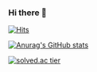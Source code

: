 ### Hi there 👋
[![Hits](https://hits.seeyoufarm.com/api/count/incr/badge.svg?url=https%3A%2F%2Fgithub.com%2FBottleChrome&count_bg=%2379C83D&title_bg=%23555555&icon=&icon_color=%23E7E7E7&title=hits&edge_flat=false)](https://hits.seeyoufarm.com)     

[![Anurag's GitHub stats](https://github-readme-stats.vercel.app/api?username=BottleChrome)](https://github.com/anuraghazra/github-readme-stats)

[![solved.ac tier](http://mazassumnida.wtf/api/generate_badge?boj=gch04602)](https://solved.ac/gch04602)


<!--
**BottleChrome/BottleChrome** is a ✨ _special_ ✨ repository because its `README.md` (this file) appears on your GitHub profile.

Here are some ideas to get you started:

- 🔭 I’m currently working on ...
- 🌱 I’m currently learning ...
- 👯 I’m looking to collaborate on ...
- 🤔 I’m looking for help with ...
- 💬 Ask me about ...
- 📫 How to reach me: ...
- 😄 Pronouns: ...
- ⚡ Fun fact: ...
-->
